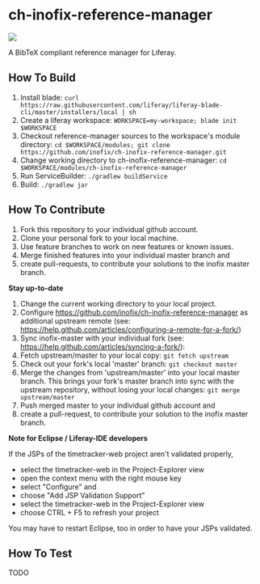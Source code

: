 # ch-inofix-reference-manager

<a href="https://travis-ci.org/inofix/ch-inofix-reference-manager" target="_blank"><img src="https://travis-ci.org/inofix/ch-inofix-reference-manager.svg?branch=master"/></a>

A BibTeX compliant reference manager for Liferay.

## How To Build

1. Install blade: `curl https://raw.githubusercontent.com/liferay/liferay-blade-cli/master/installers/local | sh`
1. Create a liferay workspace: `WORKSPACE=my-workspace; blade init $WORKSPACE`
1. Checkout reference-manager sources to the workspace's module directory: `cd $WORKSPACE/modules; git clone https://github.com/inofix/ch-inofix-reference-manager.git`
1. Change working directory to ch-inofix-reference-manager: `cd $WORKSPACE/modules/ch-inofix-reference-manager`
1. Run ServiceBuilder: `./gradlew buildService`
1. Build: `./gradlew jar`

## How To Contribute

1. Fork this repository to your individual github account.
1. Clone your personal fork to your local machine.
1. Use feature branches to work on new features or known issues.
1. Merge finished features into your individual master branch and 
1. create pull-requests, to contribute your solutions to the inofix master branch.

**Stay up-to-date**

1. Change the current working directory to your local project.
1. Configure https://github.com/inofix/ch-inofix-reference-manager as additional upstream remote (see: https://help.github.com/articles/configuring-a-remote-for-a-fork/)
1. Sync inofix-master with your individual fork (see: https://help.github.com/articles/syncing-a-fork/): 
1. Fetch upstream/master to your local copy: `git fetch upstream` 
1. Check out your fork's local 'master' branch: `git checkout master`
1. Merge the changes from 'upstream/master' into your local master branch. This brings your fork's master branch into sync with the upstream repository, without losing your local changes: `git merge upstream/master`
1. Push merged master to your individual github account and 
1. create a pull-request, to contribute your solution to the inofix master branch.

**Note for Eclipse / Liferay-IDE developers**

If the JSPs of the timetracker-web project aren't validated properly, 

- select the timetracker-web in the Project-Explorer view
- open the context menu with the right mouse key
- select "Configure" and
- choose "Add JSP Validation Support"
- select the timetracker-web in the Project-Explorer view
- choose CTRL + F5 to refresh your project

You may have to restart Eclipse, too in order to have your JSPs validated.

## How To Test

TODO
